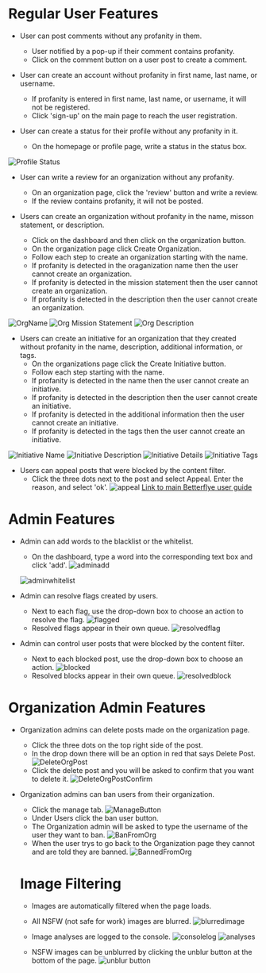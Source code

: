 # Regular User Features
- User can post comments without any profanity in them.
  - User notified by a pop-up if their comment contains profanity.
  - Click on the comment button on a user post to create a comment.

- User can create an account without profanity in first name, last name, or username.
  - If profanity is entered in first name, last name, or username, it will not be registered.
  - Click 'sign-up' on the main page to reach the user registration. 

- User can create a status for their profile without any profanity in it.
  - On the homepage or profile page, write a status in the status box.

![Profile Status](https://user-images.githubusercontent.com/42616554/102121183-2d442300-3e09-11eb-890f-9d44303e75be.png)

- User can write a review for an organization without any profanity.
  - On an organization page, click the 'review' button and write a review.
  - If the review contains profanity, it will not be posted. 

- Users can create an organization without profanity in the name, misson statement, or description.
  - Click on the dashboard and then click on the organization button.
  - On the organization page click Create Organization.
  - Follow each step to create an organization starting with the name.
  - If profanity is detected in the oraganization name then the user cannot create an organization.
  - If profanity is detected in the mission statement then the user cannot create an organization.
  - If profanity is detected in the description then the user cannot create an organization.
  
![OrgName](https://user-images.githubusercontent.com/42616554/102119004-17812e80-3e06-11eb-8193-2e2d1e24cc4a.png)
![Org Mission Statement](https://user-images.githubusercontent.com/42616554/102119173-4f887180-3e06-11eb-95f0-525554ca8633.png)
![Org Description](https://user-images.githubusercontent.com/42616554/102119191-58794300-3e06-11eb-83a1-feba8423a71b.png)
  
- Users can create an initiative for an organization that they created without profanity in the name, description, additional information, or tags.
  - On the organizations page click the Create Initiative button.
  - Follow each step starting with the name.
  - If profanity is detected in the name then the user cannot create an initiative.
  - If profanity is detected in the description then the user cannot create an initiative.
  - If profanity is detected in the additional information then the user cannot create an initiative.
  - If profanity is detected in the tags then the user cannot create an initiative.

![Initiative Name](https://user-images.githubusercontent.com/42616554/102119471-c6be0580-3e06-11eb-9f5b-78646ff289ff.png)
![Initiative Description](https://user-images.githubusercontent.com/42616554/102119519-d89fa880-3e06-11eb-8b33-dc39d07106c2.png)
![Initiative Details](https://user-images.githubusercontent.com/42616554/102119533-dfc6b680-3e06-11eb-8629-1615ef3a6ff5.png)
![Initiative Tags](https://user-images.githubusercontent.com/42616554/102119556-e81ef180-3e06-11eb-87c2-3285cbfd4274.png)

- Users can appeal posts that were blocked by the content filter.
  - Click the three dots next to the post and select Appeal. Enter the reason, and select 'ok'.
![appeal](https://user-images.githubusercontent.com/54246161/107291753-a68d7a00-6a36-11eb-9ce3-34214bce5676.png)
<a href="https://github.com/tms326/Betterflye/blob/content-filter-testing/Documentation/User.md">Link to main Betterflye user guide</a>

# Admin Features

- Admin can add words to the blacklist or the whitelist.
  - On the dashboard, type a word into the corresponding text box and click 'add'.
  ![adminadd](https://user-images.githubusercontent.com/54246161/107291438-2d8e2280-6a36-11eb-9b29-5ada6b9dd216.png)
  
  ![adminwhitelist](https://user-images.githubusercontent.com/54246161/107291479-3e3e9880-6a36-11eb-90bd-50f5a90b716a.png)

- Admin can resolve flags created by users.
  - Next to each flag, use the drop-down box to choose an action to resolve the flag.
  ![flagged](https://user-images.githubusercontent.com/54246161/107291758-a68d7a00-6a36-11eb-9c6a-4db9a48d16ef.png)
  - Resolved flags appear in their own queue.
  ![resolvedflag](https://user-images.githubusercontent.com/54246161/107291764-a9886a80-6a36-11eb-9b07-ddda28cb0630.png)

- Admin can control user posts that were blocked by the content filter.
  - Next to each blocked post, use the drop-down box to choose an action.
  ![blocked](https://user-images.githubusercontent.com/54246161/107291756-a68d7a00-6a36-11eb-82b7-b623014cec78.png)
  - Resolved blocks appear in their own queue.
  ![resolvedblock](https://user-images.githubusercontent.com/54246161/107291763-a8efd400-6a36-11eb-9c2c-aad648e1859d.png)

# Organization Admin Features

- Organization admins can delete posts made on the organization page.
  - Click the three dots on the top right side of the post.
  - In the drop down there will be an option in red that says Delete Post.
  ![DeleteOrgPost](https://user-images.githubusercontent.com/42616554/110187218-8fe40400-7de5-11eb-8759-45d2e91a9fe7.png)
  - Click the delete post and you will be asked to confirm that you want to delete it.
  ![DeleteOrgPostConfirm](https://user-images.githubusercontent.com/42616554/110187364-139df080-7de6-11eb-98f8-a4fb5868348a.png)
  
- Organization admins can ban users from their organization.
  - Click the manage tab.
  ![ManageButton](https://user-images.githubusercontent.com/42616554/110187515-9fb01800-7de6-11eb-8a29-a16ed20d5780.png)
  - Under Users click the ban user button.
  - The Organization admin will be asked to type the username of the user they want to ban.
  ![BanFromOrg](https://user-images.githubusercontent.com/42616554/110187592-db4ae200-7de6-11eb-9bd5-8c6b366f678e.png)
  - When the user trys to go back to the Organization page they cannot and are told they are banned.
  ![BannedFromOrg](https://user-images.githubusercontent.com/42616554/110187640-06353600-7de7-11eb-9782-6a9e2d9bebcd.png)
  
  # Image Filtering
  
  - Images are automatically filtered when the page loads.
  - All NSFW (not safe for work) images are blurred.
  ![blurredimage](https://user-images.githubusercontent.com/40703034/114084423-280a5880-987e-11eb-807f-69a7980d8e7e.png)
  
  - Image analyses are logged to the console.
  ![consolelog](https://user-images.githubusercontent.com/40703034/114085402-5472a480-987f-11eb-8299-cdf2742ff3d4.png)
  ![analyses](https://user-images.githubusercontent.com/40703034/114085517-7bc97180-987f-11eb-8b79-cd079e5daad3.png)
  
  - NSFW images can be unblurred by clicking the unblur button at the bottom of the page.
  ![unblur button](https://user-images.githubusercontent.com/40703034/114086041-217ce080-9880-11eb-8a4f-8efb50bda067.png)
